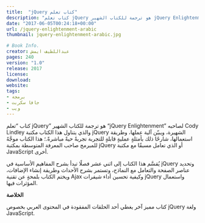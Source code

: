 ```yaml
---
title:  "jQuery كتاب تعلم"
description: "كتاب تعلم jQuery هو ترجمة للكتاب الشهير jQuery Enlightenment لصاحبه Cody Lindley والذي يتناول هذا الكتاب مكتبة jQuery الشهيرة، ويبيّن آلية عملها."
date: "2017-06-05T00:24:18+00:00"
url: /jquery-enlightenment-arabic
thumbnail: jquery-enlightenment-arabic.jpg

# Book Info.
creator: عبداللطيف ايمش
pages: 240
version: "1.0"
release: 2017
license: 
download:
website:
tags:
- برمجة
- جافا سكربت
- ويب
---
```


كتاب “تعلم jQuery” هو ترجمة للكتاب الشهير “jQuery Enlightenment” لصاحبه Cody Lindley والذي يتناول هذا الكتاب مكتبة jQuery الشهيرة، ويبيّن آلية عملها، وطريقة استعمالها، شارحًا ذلك بأمثلةٍ عمليةٍ قابلةٍ للتجربة تجربةً حيةً مباشرةً.؛ هذا الكتاب موجَّهٌ للمبرمج صاحب المعرفة المتوسطة بمكتبة jQuery أو الذي تعامل مسبقًا مع مكتبة JavaScript أخرى.

يُقسَّم هذا الكتاب إلى اثني عشر فصلًا تبدأ بشرح المفاهيم الأساسية في jQuery وتحديد عناصر الصفحة والتعامل مع النماذج، وتستمر بشرح الأحداث وطريقة إنشاء الإضافات، ويختم الكتاب بلمحةٍ عن تقنية Ajax وكيفية تحسين أداء شيفرات jQuery واستعمال المؤثرات فيها.

**الخلاصة**

كتاب مميز آخر يغطي أحد الحلقات المفقودة في المحتوى العربي بخصوص jQuery ولغة JavaScript.
